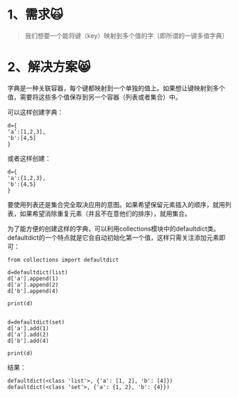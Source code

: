 # 1、需求🙀

> 我们想要一个能将键（key）映射到多个值的字（即所谓的一键多值字典）

# 2、解决方案😸

字典是一种关联容器，每个键都映射到一个单独的值上。如果想让键映射到多个值，需要将这些多个值保存到另一个容器（列表或者集合）中。

可以这样创建字典：

```
d={
‘a’:[1,2,3],
'b':[4,5]
}
```

或者这样创建：

```
d={
'a':{1,2,3},
'b':{4,5}
}
```

要使用列表还是集合完全取决应用的意图。如果希望保留元素插入的顺序，就用列表，如果希望消除重复元素（并且不在意他们的排序），就用集合。

为了能方便的创建这样的字典，可以利用collections模块中的defaultdict类。defaultdict的一个特点就是它会自动初始化第一个值，这样只需关注添加元素即可：

```
from collections import defaultdict

d=defaultdict(list)
d['a'].append(1)
d['a'].append(2)
d['b'].append(4)

print(d)


d=defaultdict(set)
d['a'].add(1)
d['a'].add(2)
d['b'].add(4)

print(d)
```

结果：

```
defaultdict(<class 'list'>, {'a': [1, 2], 'b': [4]})
defaultdict(<class 'set'>, {'a': {1, 2}, 'b': {4}})
```



